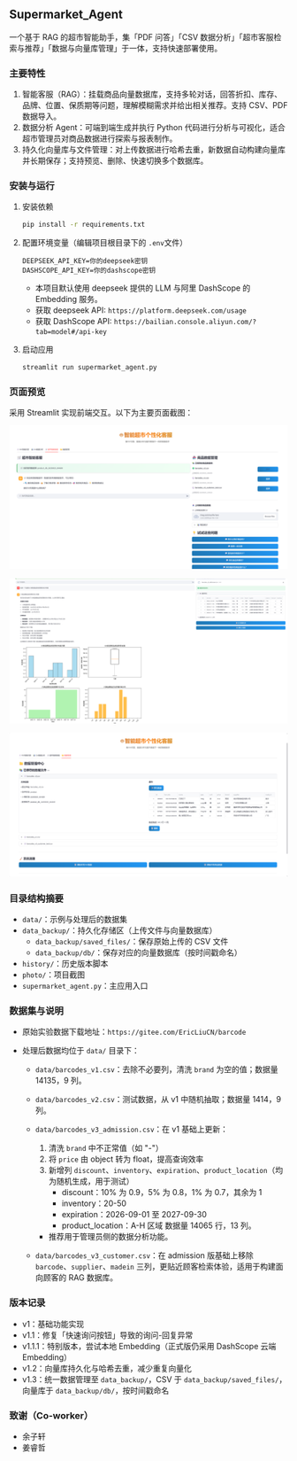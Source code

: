 ## Supermarket_Agent

一个基于 RAG 的超市智能助手，集「PDF 问答」「CSV 数据分析」「超市客服检索与推荐」「数据与向量库管理」于一体，支持快速部署使用。

### 主要特性

1. 智能客服（RAG）：挂载商品向量数据库，支持多轮对话，回答折扣、库存、品牌、位置、保质期等问题，理解模糊需求并给出相关推荐。支持 CSV、PDF 数据导入。
2. 数据分析 Agent：可端到端生成并执行 Python 代码进行分析与可视化，适合超市管理员对商品数据进行探索与报表制作。
3. 持久化向量库与文件管理：对上传数据进行哈希去重，新数据自动构建向量库并长期保存；支持预览、删除、快速切换多个数据库。

### 安装与运行

1. 安装依赖
   
   ```bash
   pip install -r requirements.txt
   ```
2. 配置环境变量（编辑项目根目录下的 `.env`文件）
   
   ```env
   DEEPSEEK_API_KEY=你的deepseek密钥
   DASHSCOPE_API_KEY=你的dashscope密钥
   ```
   
   - 本项目默认使用 deepseek 提供的 LLM 与阿里 DashScope 的 Embedding 服务。
   - 获取 deepseek API: `https://platform.deepseek.com/usage`
   - 获取 DashScope API: `https://bailian.console.aliyun.com/?tab=model#/api-key`
3. 启动应用
   
   ```bash
   streamlit run supermarket_agent.py
   ```

### 页面预览

采用 Streamlit 实现前端交互。以下为主要页面截图：

![智能超市客服界面](./photo/智能超市客服界面.png)

![数据分析页面](./photo/数据分析页面.png)

![数据管理页面](./photo/数据管理页面.png)

### 目录结构摘要

- `data/`：示例与处理后的数据集
- `data_backup/`：持久化存储区（上传文件与向量数据库）
  - `data_backup/saved_files/`：保存原始上传的 CSV 文件
  - `data_backup/db/`：保存对应的向量数据库（按时间戳命名）
- `history/`：历史版本脚本
- `photo/`：项目截图
- `supermarket_agent.py`：主应用入口

### 数据集与说明

- 原始实验数据下载地址：`https://gitee.com/EricLiuCN/barcode`
- 处理后数据均位于 `data/` 目录下：
  
  - `data/barcodes_v1.csv`：去除不必要列，清洗 `brand` 为空的值；数据量 14135，9 列。
  - `data/barcodes_v2.csv`：测试数据，从 v1 中随机抽取；数据量 1414，9 列。
  - `data/barcodes_v3_admission.csv`：在 v1 基础上更新：
    
    1) 清洗 `brand` 中不正常值（如 "-"）
    2) 将 `price` 由 object 转为 float，提高查询效率
    3) 新增列 `discount`、`inventory`、`expiration`、`product_location`（均为随机生成，用于测试）
       - discount：10% 为 0.9，5% 为 0.8，1% 为 0.7，其余为 1
       - inventory：20-50
       - expiration：2026-09-01 至 2027-09-30
       - product_location：A-H 区域
         数据量 14065 行，13 列。
    
    - 推荐用于管理员侧的数据分析功能。
  - `data/barcodes_v3_customer.csv`：在 admission 版基础上移除 `barcode`、`supplier`、`madein` 三列，更贴近顾客检索体验，适用于构建面向顾客的 RAG 数据库。

### 版本记录

- v1：基础功能实现
- v1.1：修复「快速询问按钮」导致的询问-回复异常
- v1.1.1：特别版本，尝试本地 Embedding（正式版仍采用 DashScope 云端 Embedding）
- v1.2：向量库持久化与哈希去重，减少重复向量化
- v1.3：统一数据管理至 `data_backup/`，CSV 于 `data_backup/saved_files/`，向量库于 `data_backup/db/`，按时间戳命名

### 致谢（Co-worker）

- 余子轩
- 姜睿哲

